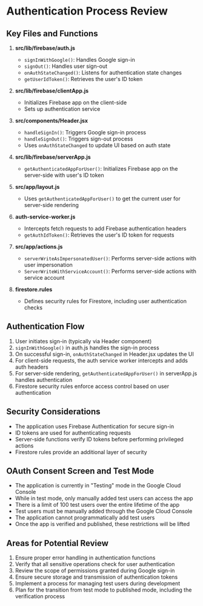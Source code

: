 # Authentication Process Review

## Key Files and Functions

1. **src/lib/firebase/auth.js**
   - `signInWithGoogle()`: Handles Google sign-in
   - `signOut()`: Handles user sign-out
   - `onAuthStateChanged()`: Listens for authentication state changes
   - `getUserIdToken()`: Retrieves the user's ID token

2. **src/lib/firebase/clientApp.js**
   - Initializes Firebase app on the client-side
   - Sets up authentication service

3. **src/components/Header.jsx**
   - `handleSignIn()`: Triggers Google sign-in process
   - `handleSignOut()`: Triggers sign-out process
   - Uses `onAuthStateChanged` to update UI based on auth state

4. **src/lib/firebase/serverApp.js**
   - `getAuthenticatedAppForUser()`: Initializes Firebase app on the server-side with user's ID token

5. **src/app/layout.js**
   - Uses `getAuthenticatedAppForUser()` to get the current user for server-side rendering

6. **auth-service-worker.js**
   - Intercepts fetch requests to add Firebase authentication headers
   - `getAuthIdToken()`: Retrieves the user's ID token for requests

7. **src/app/actions.js**
   - `serverWriteAsImpersonatedUser()`: Performs server-side actions with user impersonation
   - `ServerWriteWithServiceAccount()`: Performs server-side actions with service account

8. **firestore.rules**
   - Defines security rules for Firestore, including user authentication checks

## Authentication Flow

1. User initiates sign-in (typically via Header component)
2. `signInWithGoogle()` in auth.js handles the sign-in process
3. On successful sign-in, `onAuthStateChanged` in Header.jsx updates the UI
4. For client-side requests, the auth service worker intercepts and adds auth headers
5. For server-side rendering, `getAuthenticatedAppForUser()` in serverApp.js handles authentication
6. Firestore security rules enforce access control based on user authentication

## Security Considerations

- The application uses Firebase Authentication for secure sign-in
- ID tokens are used for authenticating requests
- Server-side functions verify ID tokens before performing privileged actions
- Firestore rules provide an additional layer of security

## OAuth Consent Screen and Test Mode

- The application is currently in "Testing" mode in the Google Cloud Console
- While in test mode, only manually added test users can access the app
- There is a limit of 100 test users over the entire lifetime of the app
- Test users must be manually added through the Google Cloud Console
- The application cannot programmatically add test users
- Once the app is verified and published, these restrictions will be lifted

## Areas for Potential Review

1. Ensure proper error handling in authentication functions
2. Verify that all sensitive operations check for user authentication
3. Review the scope of permissions granted during Google sign-in
4. Ensure secure storage and transmission of authentication tokens
5. Implement a process for managing test users during development
6. Plan for the transition from test mode to published mode, including the verification process
